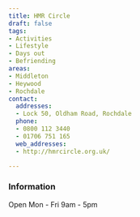 ```yaml
---
title: HMR Circle
draft: false
tags:
- Activities
- Lifestyle
- Days out
- Befriending
areas:
- Middleton
- Heywood
- Rochdale
contact:
  addresses:
  - Lock 50, Oldham Road, Rochdale
  phone:
  - 0800 112 3440
  - 01706 751 165
  web_addresses:
  - http://hmrcircle.org.uk/

---
```


### Information
Open  Mon - Fri   9am - 5pm
